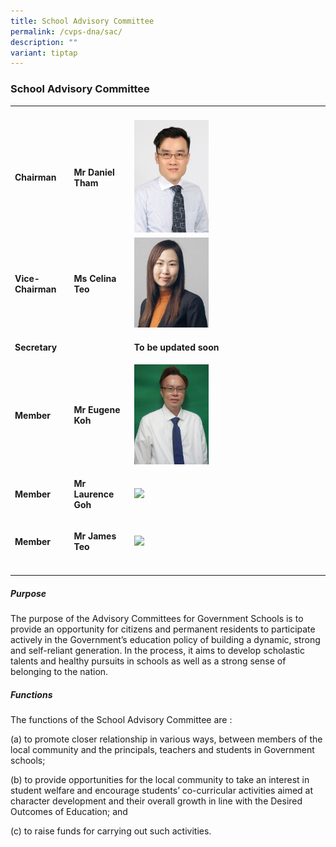 ```yaml
---
title: School Advisory Committee
permalink: /cvps-dna/sac/
description: ""
variant: tiptap
---
```

<h3><strong>School Advisory Committee</strong></h3><table><tbody><tr><th rowspan="1" colspan="1"><p></p></th><th rowspan="1" colspan="1"><p></p></th><th rowspan="1" colspan="1"><p></p></th></tr><tr><td rowspan="1" colspan="1"><p><strong>Chairman</strong></p></td><td rowspan="1" colspan="1"><p><strong>Mr Daniel Tham</strong></p></td><td rowspan="1" colspan="1"><div class="isomer-image-wrapper"><img style="width:40%" height="auto" width="100%" src="/images/sac2.jpg"></div></td></tr><tr><td rowspan="1" colspan="1"><p><strong>Vice-Chairman</strong></p></td><td rowspan="1" colspan="1"><p><strong>Ms Celina Teo</strong></p></td><td rowspan="1" colspan="1"><div class="isomer-image-wrapper"><img style="width:40%" height="auto" width="100%" src="/images/sac4.jpg"></div></td></tr><tr><td rowspan="1" colspan="1"><p><strong>Secretary</strong></p></td><td rowspan="1" colspan="1"><p></p><p></p></td><td rowspan="1" colspan="1"><p><strong>To be updated soon</strong></p><p></p></td></tr><tr><td rowspan="1" colspan="1"><p><strong>Member</strong></p></td><td rowspan="1" colspan="1"><p><strong>Mr Eugene Koh</strong></p></td><td rowspan="1" colspan="1"><div class="isomer-image-wrapper"><img style="width:40%" height="auto" width="100%" src="/images/SAC/mreugenekoh.jpg"></div></td></tr><tr><td rowspan="1" colspan="1"><p><strong>Member</strong></p></td><td rowspan="1" colspan="1"><p><strong>Mr Laurence Goh</strong></p></td><td rowspan="1" colspan="1"><div class="isomer-image-wrapper"><img style="width:40%" height="auto" width="100%" src="/images/SAC/mrlaurencegoh.jpg"></div></td></tr><tr><td rowspan="1" colspan="1"><p><strong>Member</strong></p></td><td rowspan="1" colspan="1"><p><strong>Mr James Teo</strong></p></td><td rowspan="1" colspan="1"><div class="isomer-image-wrapper"><img style="width:40%" height="auto" width="100%" src="/images/SAC/mrjamesteo.jpg"></div></td></tr><tr><td rowspan="1" colspan="1"><p></p></td><td rowspan="1" colspan="1"><p></p></td><td rowspan="1" colspan="1"><p></p></td></tr></tbody></table><h5><strong>Purpose</strong></h5><p>The purpose of the Advisory Committees for Government Schools is to provide an opportunity for citizens and permanent residents to participate actively in the Government’s education policy of building a dynamic, strong and self-reliant generation. In the process, it aims to develop scholastic talents and healthy pursuits in schools as well as a strong sense of belonging to the nation.</p><h5><strong>Functions</strong></h5><p>The functions of the School Advisory Committee are :</p><p>(a) to promote closer relationship in various ways, between members of the local community and the principals, teachers and students in Government schools;</p><p>(b) to provide opportunities for the local community to take an interest in student welfare and encourage students’ co-curricular activities aimed at character development and their overall growth in line with the Desired Outcomes of Education; and</p><p>(c) to raise funds for carrying out such activities.</p>